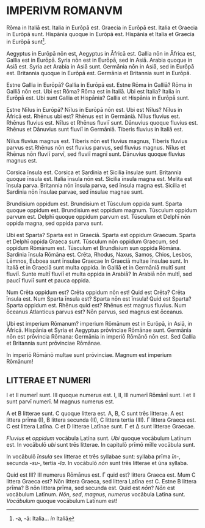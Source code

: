 # IMPERIVM ROMANVM

Rōma in Italiā est. Italia in Eurōpā est. Graecia in Eurōpā est. Italia et Graecia in Eurōpā sunt. Hispānia quoque in Eurōpā est. Hispānia et Italia et Graecia in Eurōpā sunt[^11]. 

[^11]: -a, -ā:
       Italia...
       _in_ Italiā 

Aegyptus in Eurōpā nōn est, Aegyptus in Āfricā est. Gallia nōn in Āfrica est, Gallia est in Eurōpā. Syria nōn est in Eurōpā, sed in Asiā. Arabia quoque in Asiā est. Syria aet Arabia in Asiā sunt. Germānia nōn in Asiā, sed in Eurōpā est. Britannia quoque in Eurōpā est. Germānia et Britannia sunt in Eurōpā.

Estne Gallia in Eurōpā? Gallia in Eurōpā est. Estne Rōma in Galliā? Rōma in Galliā nōn est. Ubi est Rōma? Rōma est in Italiā. Ubi est Italia? Italia in Eurōpā est. Ubi sunt Gallia et Hispānia? Gallia et Hispānia in Eurōpā sunt.

Estne Nīlus in Eurōpā? Nīlus in Eurōpā nōn est. Ubi est Nīlus? Nīlus in Āfricā est. Rhēnus ubi est? Rhēnus est in Germāniā. Nīlus fluvius est. Rhēnus fluvius est. Nīlus et Rhēnus fluviī sunt. Dānuvius quoque fluvius est. Rhēnus et Dānuvius sunt fluviī in Germāniā. Tiberis fluvius in Italiā est.

Nīlus fluvius magnus est. Tiberis nōn est fluvius magnus, Tiberis fluvius parvus est.Rhēnus nōn est fluvius parvus, sed fluvius magnus. Nīlus et Rhēnus nōn fluviī parvī, sed fluviī magnī sunt. Dānuvius quoque fluvius magnus est. 

Corsica īnsula est. Corsica et Sardinia et Sicilia īnsulae sunt. Britannia quoque īnsula est. Italia īnsula nōn est. Sicilia īnsula magna est. Melita est īnsula parva. Britannia nōn īnsula parva, sed īnsula magna est. Sicilia et Sardinia nōn īnsulae parvae, sed īnsulae magnae sunt. 

Brundisium oppidum est. Brundisium et Tūsculum oppida sunt. Sparta quoque oppidum est. Brundisium est oppidum magnum. Tūsculum oppidum parvum est. Delphī quoque oppidum parvum est. Tūsculum et Delphī nōn oppida magna, sed oppida parva sunt.

Ubi est Sparta? Sparta est in Graeciā. Sparta est oppidum Graecum. Sparta et Delphī oppida Graeca sunt. Tūsculum nōn oppidum Graecum, sed oppidum Rōmānum est. Tūsculum et Brundisium sun oppida Rōmāna. Sardinia īnsula Rōmāna est. Crēta, Rhodus, Naxus, Samos, Chios, Lesbos, Lēmnos, Euboea sunt īnsulae Graecae In Graeciā multae īnsulae sunt. In Italiā et in Graeciā sunt multa oppida. In Galliā et in Germāniā multī sunt fluviī. Sunte multī fluviī et multa oppida in Arabiā? In Arabiā nōn multī, sed paucī fluviī sunt et pauca oppida.

Num Crēta oppidum est? Crēta oppidum nōn est! Quid est Crēta? Crēta īnsula est. Num Sparta īnsula est? Sparta nōn est īnsula! Quid est Sparta? Sparta oppidum est. Rhēnus quid est? Rhēnus est magnus fluvius. Num ōceanus Atlanticus parvus est? Nōn parvus, sed magnus est ōceanus.

Ubi est imperium Rōmanum? imperium Rōmānum est in Eurōpā, in Asiā, in Āfricā. Hispānia et Syria et Aegyptus prōvinciae Rōmānae sunt. Germānia nōn est prōvincia Rōmana: Germānia in imperiō Rōmānō nōn est. Sed Gallia et Britannia sunt prōvinciae Rōmānae.

In imperiō Rōmānō multae sunt prōvinciae. Magnum est imperium Rōmānum!

## LITTERAE ET NUMERI

I et II numerī sunt. III quoque numerus est. I, II, III numerī Rōmānī sunt. I et II sunt parvī numerī. M magnus numerus est.

A et B litterae sunt. C quoque littera est. A, B, C sunt trēs litterae. A est littera prīma (I), B littera secunda (II), C littera tertia (III). Γ littera Graeca est. C est littera Latīna. C et D litterae Latīnae sunt. Γ et Δ sunt litterae Graecae.

_Fluvius_ et _oppidum_ vocābula Latīna sunt. _Ubi_ quoque vocābulum Latīnum est. In vocābulō _ubi_ sunt trēs litterae. In capitulō prīmō mīlle vocābula sunt. 

In vocābulō _īnsula_ sex litterae et trēs syllabae sunt: syllaba prīma _īn-_, secunda _-su-_, tertia _-la_. In vocābulō _nōn_ sunt trēs litterae et ūna syllaba. 

Quid est III? III numerus Rōmānus est. Γ quid est? littera Graeca est. Mum C littera Graeca est? Nōn littera Graeca, sed littera Latīna est C. Estne B littera prīma? B nōn littera prīma, sed secunda est. Quid est _nōn_? _Nōn_ est vocābulum Latīnum. _Nōn_, _sed_, _magnus_, _numerus_ vocābula Latīna sunt. _Vocābulum_ quoque vocābulum Latīnum est!

